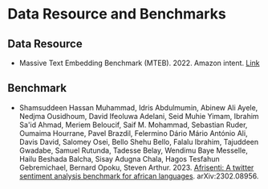 # Data Resource and Benchmarks

## Data Resource
* Massive Text Embedding Benchmark (MTEB). 2022. Amazon intent. [Link](https://huggingface.co/datasets/mteb/amazon_massive_intent) 
## Benchmark
* Shamsuddeen Hassan Muhammad, Idris Abdulmumin, Abinew Ali Ayele, Nedjma Ousidhoum, David Ifeoluwa Adelani, Seid Muhie Yimam, Ibrahim Sa'id Ahmad, Meriem Beloucif, Saif M. Mohammad, Sebastian Ruder, Oumaima Hourrane, Pavel Brazdil, Felermino Dário Mário António Ali, Davis David, Salomey Osei, Bello Shehu Bello, Falalu Ibrahim, Tajuddeen Gwadabe, Samuel Rutunda, Tadesse Belay, Wendimu Baye Messelle, Hailu Beshada Balcha, Sisay Adugna Chala, Hagos Tesfahun Gebremichael, Bernard Opoku, Steven Arthur. 2023. [Afrisenti: A twitter sentiment analysis benchmark for african languages](https://arxiv.org/abs/2302.08956). arXiv:2302.08956.

